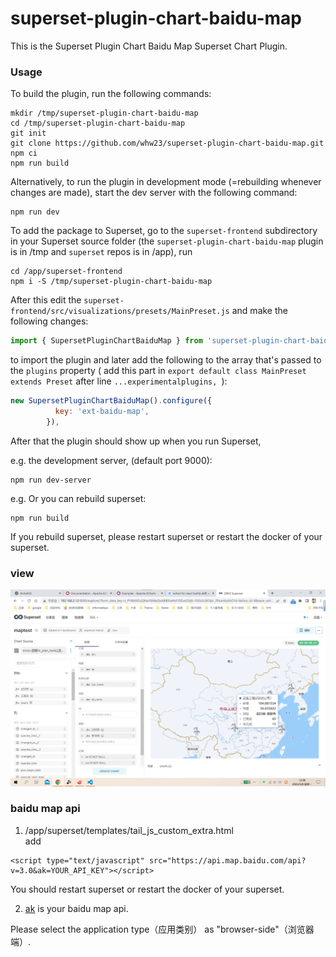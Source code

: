 # superset-plugin-chart-baidu-map

This is the Superset Plugin Chart Baidu Map Superset Chart Plugin.

### Usage

To build the plugin, run the following commands:

```
mkdir /tmp/superset-plugin-chart-baidu-map
cd /tmp/superset-plugin-chart-baidu-map
git init
git clone https://github.com/whw23/superset-plugin-chart-baidu-map.git
npm ci
npm run build
```

Alternatively, to run the plugin in development mode (=rebuilding whenever changes are made), start the dev server with the following command:

```
npm run dev
```

To add the package to Superset, go to the `superset-frontend` subdirectory in your Superset source folder (the `superset-plugin-chart-baidu-map` plugin is in /tmp and `superset` repos is in /app), run
```
cd /app/superset-frontend
npm i -S /tmp/superset-plugin-chart-baidu-map
```

After this edit the `superset-frontend/src/visualizations/presets/MainPreset.js` and make the following changes:

```js
import { SupersetPluginChartBaiduMap } from 'superset-plugin-chart-baidu-map';
```

to import the plugin and later add the following to the array that's passed to the `plugins` property ( add this part in `export default class MainPreset extends Preset` after line `...experimentalplugins, `):
```js
new SupersetPluginChartBaiduMap().configure({
          key: 'ext-baidu-map',
        }),
```

After that the plugin should show up when you run Superset, 

e.g. the development server, (default port 9000):

```
npm run dev-server
```

e.g. Or you can rebuild superset:
```
npm run build
```
If you rebuild superset, please restart superset or restart the docker of your superset.

### view
![picture](tmpview.png)

### baidu map api
1. /app/superset/templates/tail_js_custom_extra.html\
add
```
<script type="text/javascript" src="https://api.map.baidu.com/api?v=3.0&ak=YOUR_API_KEY"></script>
```
You should restart superset or restart the docker of your superset.

2. [ak](https://lbsyun.baidu.com/) is your baidu map api. 

Please select the application type（应用类别） as "browser-side"（浏览器端）.